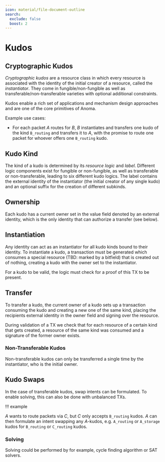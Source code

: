 ```yaml
---
icon: material/file-document-outline
search:
  exclude: false
  boost: 2
---
```


# Kudos

## Cryptographic Kudos

_Cryptographic kudos_ are a resource class in which every resource is associated
with the identity of the initial creator of a resource, called the _instantiator_.
They come in fungible/non-fungible as well as transferable/non-transferable
varieties with optional additional constraints.

Kudos enable a rich set of applications and mechanism design approaches and are
one of the core primitives of Anoma.

Example use cases:

- For each packet $A$ routes for $B$, $B$ instantiates and transfers one kudo of the
  kind `B_routing` and transfers it to $A$, with the promise to route one packet
  for whoever offers one `B_routing` kudo.

## Kudo Kind

The kind of a kudo is determined by its *resource logic* and *label*. Different
logic components exist for fungible or non-fungible, as well as transferable or
non-transferable, leading to six different kudo logics. The label contains the
external identity of the instantiator (the initial creator of any single kudo)
and an optional suffix for the creation of different subkinds.

## Ownership

Each kudo has a current owner set in the value field denoted by an external
identity, which is the only identity that can authorize a transfer (see below).

## Instantiation

Any identity can act as an instantiator for all kudo kinds bound to their
identity. To instantiate a kudo, a transaction must be generated which consumes
a special resource (TBD: marked by a bitfield) that is created out of nothing,
creating a kudo with the owner set to the instantiator.

For a kudo to be valid, the logic must check for a proof of this TX to be present.

## Transfer

To transfer a kudo, the current owner of a kudo sets up a transaction consuming
the kudo and creating a new one of the same kind, placing the recipients
external identity in the owner field and signing over the resource.

During validation of a TX we check that for each resource of a certain kind that
gets created, a resource of the same kind was consumed and a signature of the
former owner exists.

### Non-Transferable Kudos

Non-transferable kudos can only be transferred a single time by the
instantiator, who is the initial owner.

## Kudo Swaps

In the case of transferable kudos, swap intents can be formulated.
To enable solving, this can also be done with unbalanced TXs.

!!! example

  $A$ wants to route packets via $C$, but $C$ only accepts `B_routing` kudos.
  $A$ can then formulate an intent swapping any $A$-kudos, e.g. `A_routing` or
  `A_storage` kudos for `B_routing` or `C_routing` kudos.

### Solving

Solving could be performed by for example, cycle finding algorithm or SAT
solvers.